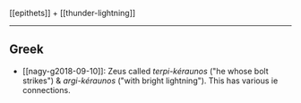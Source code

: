 [[epithets]] + [[thunder-lightning]]

---

## Greek
- [[nagy-g2018-09-10]]: Zeus called *terpi-kéraunos* ("he whose bolt strikes") & *argi-kéraunos* ("with bright lightning"). This has various ie connections.